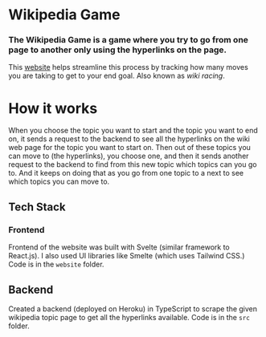 # Wikipedia Game

### The Wikipedia Game is a game where you try to go from one page to another only using the hyperlinks on the page. 

This [website](https://anish-lakkapragada.github.io/WikipediaGame/) helps streamline this process by tracking how many moves you are taking to get to your end goal. Also known as *wiki racing*. 

# How it works

When you choose the topic you want to start and the topic you want to end on, it sends a request to the backend to see all the hyperlinks on the wiki web page for the topic you want to start on. Then out of these topics you can move to (the hyperlinks), you choose one, and then it sends another request to the backend to find from this new topic which topics can you go to. And it keeps on doing that as you go from one topic to a next to see which topics you can move to. 

## Tech Stack

### Frontend
Frontend of the website was built with Svelte (similar framework to React.js). I also used UI libraries like Smelte (which uses Tailwind CSS.) Code is in the `website` folder. 

## Backend
Created a backend (deployed on Heroku) in TypeScript to scrape the given wikipedia topic page to get all the hyperlinks available. Code is in the `src` folder. 

